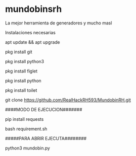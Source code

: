 # mundobinsrh
La mejor herramienta de generadores y mucho masl

Instalaciones necesarias

apt update && apt upgrade

pkg install git

pkg install python3

pkg install figlet

pkg install python

pkg install toilet

git clone https://github.com/RealHackRH593/MundobinRH.git

####MODO DE EJECUCION#######

pip install requests

bash requirement.sh

#####PARA ABRIR EJECUTA########

python3 mundobin.py
